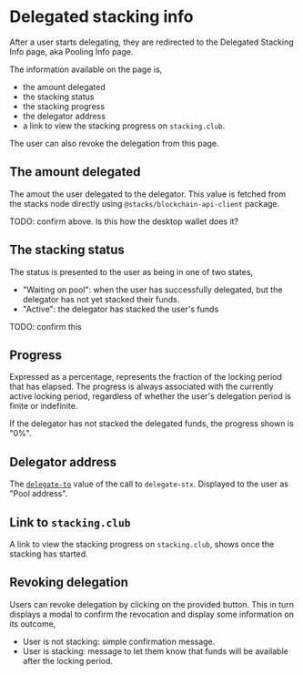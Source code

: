 # Delegated stacking info

After a user starts delegating, they are redirected to the Delegated Stacking Info page, aka Pooling Info page.

The information available on the page is,

- the amount delegated
- the stacking status
- the stacking progress
- the delegator address
- a link to view the stacking progress on `stacking.club`.

The user can also revoke the delegation from this page.

## The amount delegated

The amout the user delegated to the delegator. This value is fetched from the stacks node directly using `@stacks/blockchain-api-client` package.

TODO: confirm above. Is this how the desktop wallet does it?

## The stacking status

The status is presented to the user as being in one of two states,

- "Waiting on pool": when the user has successfully delegated, but the delegator has not yet stacked their funds.
- "Active": the delegator has stacked the user's funds

TODO: confirm this

## Progress

Expressed as a percentage, represents the fraction of the locking period that has elapsed. The progress is always associated with the currently active locking period, regardless of whether the user's delegation period is finite or indefinite.

If the delegator has not stacked the delegated funds, the progress shown is "0%".

## Delegator address

The [`delegate-to`](https://github.com/stacks-network/stacks-blockchain/blob/57038c2df186d3c052f52466e506ed7941b49634/src/chainstate/stacks/boot/pox-2.clar#L642) value of the call to `delegate-stx`. Displayed to the user as "Pool address".

## Link to `stacking.club`

A link to view the stacking progress on `stacking.club`, shows once the stacking has started.

## Revoking delegation

Users can revoke delegation by clicking on the provided button. This in turn displays a modal to confirm the revocation and display some information on its outcome,

- User is not stacking: simple confirmation message.
- User is stacking: message to let them know that funds will be available after the locking period.

